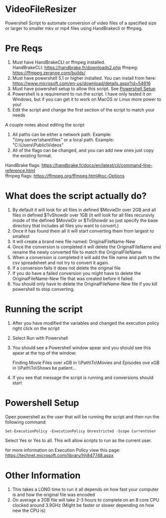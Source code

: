 # VideoFileResizer
Powershell Script to automate conversion of video files of a specified size or larger to smaller mkv or mp4 files using HandBrakecli or ffmpeg.

# Pre Reqs
1. Must have HandBrakeCLI or ffmpeg installed.  
  HandBrakeCLI: <https://handbrake.fr/downloads2.php>
  ffmpeg: <https://ffmpeg.zeranoe.com/builds/>
2. Must have powershell 5.1 or higher installed.  You can install from here: https://www.microsoft.com/en-us/download/details.aspx?id=54616
3. Must have powershell setup to allow this script.  See [Powershell Setup](https://github.com/Rocketcandy/VideoFileResizer#powershell-setup)
4. Powershell is a requirement to run the script.  I have only tested it on Windows, but if you can get it to work on MacOS or Linux more power to you!
5. Edit the script and change the first section of the script to match your needs

A couple notes about editing the script

1. All paths can be either a network path.  Example: "\\\\my.server\share\files" or a local path.  Example: "C:\Users\Public\Videos"
2. All of the flags can be changed, and you can add new ones just copy the existing format.

HandBrake flags: https://handbrake.fr/docs/en/latest/cli/command-line-reference.html \
ffmpeg flags: https://ffmpeg.org/ffmpeg.html#toc-Options
 
# What does the script actually do?

1. By default it will look for all files in defined $MovieDir over 2GB and all files in defined $TvShowdir over 1GB (it will look for all files recursivly inside of the defined $MovieDir or $TvShowdir so just specify the base directory that includes all files you want to convert.)
2. Once it has found them all it will start converting them from largest to smallest
3. It will create a brand new file named: OriginalFileName-New
4. Once the conversion is completed it will delete the OriginalFileName and rename the newly converted file to match the OriginalFileName
5. When a conversion is completed it will add the file name and path to the csv spreadsheet and not try to convert it again.
6. If a conversion fails it does not delete the original file
7. If you do have a failed conversion you might have to delete the OriginalFileName-New file that was created before it failed.
8. You should only have to delete the OriginalFileName-New file if you kill powershell to stop converting.

# Running the script
1. After you have modified the variables and changed the execution policy right click on the script
2. Select Run with Powershell
3. You should see a Powershell window apear and you should see this apear at the top of the window:

    Finding Movie Files over xGB in \\\\Path\To\Movies and Episodes ove xGB in \\\\Path\To\Shows be patient...

4. If you see that message the script is running and conversions should start

# Powershell Setup
Open powershell as the user that will be running the script and then run the following command:

    Set-ExecutionPolicy -ExecutionPolicy Unrestricted -Scope CurrentUser

Select Yes or Yes to all.  This will allow scripts to run as the current user.

for more information on Execution Policy view this page: <https://technet.microsoft.com/library/hh847748.aspx>

# Other Information

1. This takes a LONG time to run it all depends on how fast your computer is and how the original file was encoded
2. On average a 2GB file will take 2-3 hours to complete on an 8 core CPU clocked around 3.9GHz (Might be faster or slower depending on how new the CPU is)
